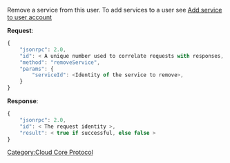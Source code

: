 Remove a service from this user. To add services to a user see [Add
service to user account](../Add_service_to_user_account "wikilink")

**Request**:

``` javascript
{
    "jsonrpc": 2.0,
    "id": < A unique number used to correlate requests with responses, see JSON-RPC specification for more information >,
    "method": "removeService",
    "params": {
        "serviceId": <Identity of the service to remove>,
    }
}
```

**Response**:

``` javascript
{
    "jsonrpc": 2.0,
    "id": < The request identity >,
    "result": < true if successful, else false >
}
```

[Category:Cloud Core Protocol](Category:Cloud_Core_Protocol "wikilink")
